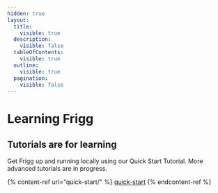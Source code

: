 ```yaml
---
hidden: true
layout:
  title:
    visible: true
  description:
    visible: false
  tableOfContents:
    visible: true
  outline:
    visible: true
  pagination:
    visible: false
---
```


# Learning Frigg

## Tutorials are for learning

Get Frigg up and running locally using our Quick Start Tutorial. More advanced tutorials are in progress.

{% content-ref url="quick-start/" %}
[quick-start](quick-start/)
{% endcontent-ref %}
